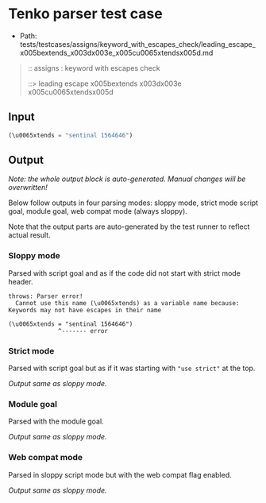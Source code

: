 # Tenko parser test case

- Path: tests/testcases/assigns/keyword_with_escapes_check/leading_escape_x005bextends_x003dx003e_x005cu0065xtendsx005d.md

> :: assigns : keyword with escapes check
>
> ::> leading escape x005bextends x003dx003e x005cu0065xtendsx005d

## Input

`````js
(\u0065xtends = "sentinal 1564646")
`````

## Output

_Note: the whole output block is auto-generated. Manual changes will be overwritten!_

Below follow outputs in four parsing modes: sloppy mode, strict mode script goal, module goal, web compat mode (always sloppy).

Note that the output parts are auto-generated by the test runner to reflect actual result.

### Sloppy mode

Parsed with script goal and as if the code did not start with strict mode header.

`````
throws: Parser error!
  Cannot use this name (\u0065xtends) as a variable name because: Keywords may not have escapes in their name

(\u0065xtends = "sentinal 1564646")
              ^------- error
`````

### Strict mode

Parsed with script goal but as if it was starting with `"use strict"` at the top.

_Output same as sloppy mode._

### Module goal

Parsed with the module goal.

_Output same as sloppy mode._

### Web compat mode

Parsed in sloppy script mode but with the web compat flag enabled.

_Output same as sloppy mode._
